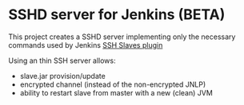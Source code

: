 SSHD server for Jenkins (BETA)
====================

This project creates a SSHD server implementing only the necessary commands used by Jenkins [SSH Slaves plugin](https://wiki.jenkins-ci.org/display/JENKINS/SSH+Slaves+plugin)

Using an thin SSH server allows:
* slave.jar provision/update
* encrypted channel  (instead of the non-encrypted JNLP)
* ability to restart slave from master with a new (clean) JVM
